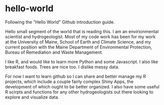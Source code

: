 # hello-world
Following the "Hello World" Github introduction guide. 

Hello small segment of the world that is reading this.
I am an envirionmental scientist and hydrogeologist. 
Most of my code work has been for my work at the University of Maine, School of Earth and Climate Science, and my current position with the Maine Department of Environmental Protection, Bureau of Remediation and Waste Management. 

I like R, and would like to learn more Python and some Javascript. 
I also like breakfast foods. Trees are nice too. I dislike messy data. 

For now I want to learn github so I can share and better manage my R projects, which include a couple fairly complex Shiny Apps, the development of which ought to be better organized. 
I also have some useful R scirpts and functions for any other hydrogeologists out there looking to explore and visualize data. 
